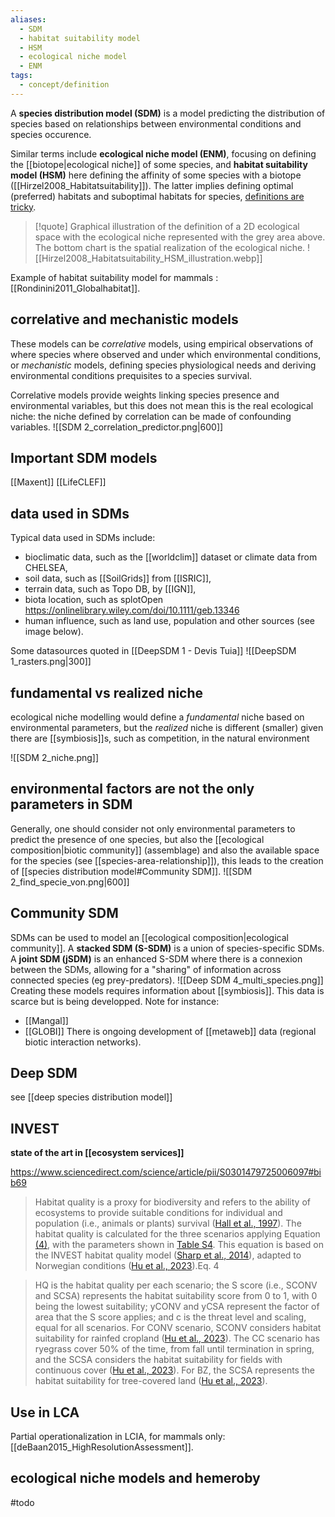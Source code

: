 ```yaml
---
aliases:
  - SDM
  - habitat suitability model
  - HSM
  - ecological niche model
  - ENM
tags:
  - concept/definition
---
```

A **species distribution model (SDM)** is a model predicting the distribution of species based on relationships between environmental conditions and species occurence. 

Similar terms include **ecological niche model (ENM)**, focusing on defining the [[biotope|ecological niche]] of some species, and **habitat suitability model (HSM)** here defining the affinity of some species with a biotope ([[Hirzel2008_Habitatsuitability]]). The latter implies defining optimal (preferred) habitats and suboptimal habitats for species, [definitions are tricky](https://en.wikipedia.org/wiki/Species_distribution_modelling#).

>[!quote] Graphical illustration of the definition of a 2D ecological space with the ecological niche represented with the grey area above. The bottom chart is the spatial realization of the ecological niche.
> ![[Hirzel2008_Habitatsuitability_HSM_illustration.webp]]

Example of habitat suitability model for mammals : [[Rondinini2011_Globalhabitat]].
## correlative and mechanistic models

These models can be *correlative* models, using empirical observations of where species where observed and under which environmental conditions, or *mechanistic* models, defining species physiological needs and deriving environmental conditions prequisites to a species survival. 

Correlative models provide weights linking species presence and environmental variables, but this does not mean this is the real ecological niche: the niche defined by correlation can be made of confounding variables.
![[SDM 2_correlation_predictor.png|600]]
## Important SDM models
[[Maxent]]
[[LifeCLEF]]
## data used in SDMs
Typical data used in SDMs include:
- bioclimatic data, such as the [[worldclim]] dataset or climate data from CHELSEA,
- soil data, such as [[SoilGrids]] from [[ISRIC]],
- terrain data, such as Topo DB, by [[IGN]],
- biota location, such as splotOpen https://onlinelibrary.wiley.com/doi/10.1111/geb.13346
- human influence, such as land use, population and other sources (see image below).

Some datasources quoted in [[DeepSDM 1 - Devis Tuia]]
![[DeepSDM 1_rasters.png|300]]

## fundamental vs realized niche
ecological niche modelling would define a *fundamental* niche based on environmental parameters, but the *realized* niche is different (smaller) given there are [[symbiosis]]s, such as competition, in the natural environment

![[SDM 2_niche.png]]
## environmental factors are not the only parameters in SDM
Generally, one should consider not only environmental parameters to predict the presence of one species, but also the [[ecological composition|biotic community]] (assemblage) and also the available space for the species (see [[species-area-relationship]]), this leads to the creation of [[species distribution model#Community SDM]].
![[SDM 2_find_specie_von.png|600]]

## Community SDM
SDMs can be used to model an [[ecological composition|ecological community]]. A **stacked SDM (S-SDM)** is a union of species-specific SDMs. A **joint SDM (jSDM)** is an enhanced S-SDM where there is a connexion between the SDMs, allowing for a "sharing" of information across connected species (eg prey-predators).
 ![[Deep SDM 4_multi_species.png]]
Creating these models requires information about [[symbiosis]]. This data is scarce but is being developped. Note for instance:
- [[Mangal]]
- [[GLOBI]]
There is ongoing development of [[metaweb]] data (regional biotic interaction networks).
## Deep SDM
see [[deep species distribution model]]
## INVEST
**state of the art in [[ecosystem services]]**

https://www.sciencedirect.com/science/article/pii/S0301479725006097#bib69
> Habitat quality is a proxy for biodiversity and refers to the ability of ecosystems to provide suitable conditions for individual and population (i.e., animals or plants) survival ([Hall et al., 1997](https://www.sciencedirect.com/science/article/pii/S0301479725006097#bib40)). The habitat quality is calculated for the three scenarios applying Equation [(4)](https://www.sciencedirect.com/science/article/pii/S0301479725006097#fd4), with the parameters shown in [Table S4](https://www.sciencedirect.com/science/article/pii/S0301479725006097#appsec1). This equation is based on the INVEST habitat quality model ([Sharp et al., 2014](https://www.sciencedirect.com/science/article/pii/S0301479725006097#bib69)), adapted to Norwegian conditions ([Hu et al., 2023](https://www.sciencedirect.com/science/article/pii/S0301479725006097#bib47)).Eq. 4

> HQ is the habitat quality per each scenario; the S score (i.e., SCONV and SCSA) represents the habitat suitability score from 0 to 1, with 0 being the lowest suitability; yCONV and yCSA represent the factor of area that the S score applies; and c is the threat level and scaling, equal for all scenarios. For CONV scenario, SCONV considers habitat suitability for rainfed cropland ([Hu et al., 2023](https://www.sciencedirect.com/science/article/pii/S0301479725006097#bib47)). The CC scenario has ryegrass cover 50% of the time, from fall until termination in spring, and the SCSA considers the habitat suitability for fields with continuous cover ([Hu et al., 2023](https://www.sciencedirect.com/science/article/pii/S0301479725006097#bib47)). For BZ, the SCSA represents the habitat suitability for tree-covered land ([Hu et al., 2023](https://www.sciencedirect.com/science/article/pii/S0301479725006097#bib47)).
## Use in LCA
Partial operationalization in LCIA, for mammals only: [[deBaan2015_HighResolutionAssessment]].
## ecological niche models and hemeroby
#todo
